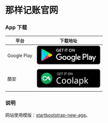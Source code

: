 # 那样记账官网

### App 下载

| 平台 | 下载地址 |
| ---- | ---- |
| Google Play | <a href='https://play.google.com/store/apps/details?id=me.bakumon.moneykeeper'><img alt='Get it on Google Play' src='/img/google-play-badge.svg' height="60"/>
</a> |
| 酷安 | <a href='https://www.coolapk.com/apk/me.bakumon.moneykeeper'><img alt='去酷安下载' src='/img/coolapk-badge.svg' height="60"/>
</a> |

### 说明

网站使用模版：[startbootstrap-new-age](https://github.com/BlackrockDigital/startbootstrap-new-age)。

